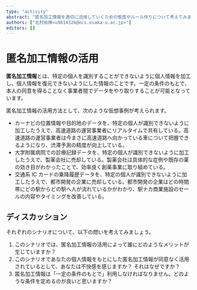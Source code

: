 ```yaml
---
type: "activity"
abstract: "匿名加工情報を適切に活用していくための態度やルール作りについて考えてみましょう。"
authors: ["北村祐稀<u961432b@ecs.osaka-u.ac.jp>"]
editors: []
---
```


# 匿名加工情報の活用

**匿名加工情報**とは、特定の個人を識別することができないように個人情報を加工し、個人情報を復元できないようにした情報のことです。一定の条件のもとで、本人の同意を得ることなく事業者間でデータをやり取りすることが可能となっています。

匿名加工情報の活用方法として、次のような仮想事例が考えられます。

- カーナビの位置情報や目的地のデータを、特定の個人が識別できないように加工したうえで、高速道路の運営事業者にリアルタイムで共有している。高速道路の運営事業者は今まさに高速道路へ向かっている車について把握できるようになり、渋滞予測の精度が向上している。
- 大学附属病院での診療記録データを、特定の個人が識別できないように加工したうえで、製薬会社に売却している。製薬会社は具体的な症例や既存の薬の効き目がわかったことで、効率良く創薬事業に取り組めている。
- 交通系 IC カードの乗降履歴データを、特定の個人が識別できないように加工したうえで、都市開発の企業に売却している。都市開発の企業はどの時間帯にどの駅からどの駅へ人が流れているかがわかり、駅ナカ商業施設のセールの内容やタイミングを改善している。

## ディスカッション

それぞれのシナリオについて、以下の問いを考えてみましょう。

1. このシナリオでは、匿名加工情報の活用によって誰にどのようなメリットが生じていますか？
2. このシナリオであなたの個人情報をもとにした匿名加工情報が同意なく活用されているとして、あなたは不快感を感じますか？ それはなぜですか？
3. 匿名加工情報は「一定の条件のもとで」利用しなければなりません。どのような条件を定めるのが良いと思いますか？
